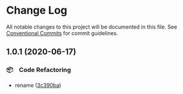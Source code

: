 # Change Log

All notable changes to this project will be documented in this file.
See [Conventional Commits](https://conventionalcommits.org) for commit guidelines.

## 1.0.1 (2020-06-17)


### 📦　Code Refactoring

* rename ([3c390ba](https://github.com/bluelovers/ws-color/commit/3c390ba9329e3ae86aae833f02f4fcba608ef507))
